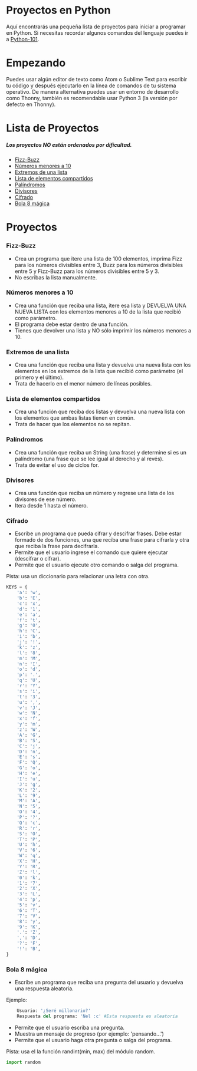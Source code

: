 # Proyectos en Python
Aquí encontrarás una pequeña lista de proyectos para iniciar a programar en Python.
Si necesitas recordar algunos comandos del lenguaje puedes ir a [Python-101](https://github.com/ivnxyz/python-101).

# Empezando
Puedes usar algún editor de texto como Atom o Sublime Text para escribir tu código y después ejecutarlo en la línea de comandos de tu sistema operativo. De manera alternativa puedes usar un entorno de desarrollo como Thonny, también es recomendable usar Python 3 (la versión por defecto en Thonny).

# Lista de Proyectos
##### Los proyectos NO están ordenados por dificultad.
* [Fizz-Buzz](#fizz-buzz)
* [Números menores a 10](#números-menores-a-10)
* [Extremos de una lista](#extremos-de-una-lista)
* [Lista de elementos compartidos](#lista-de-elementos-compartidos)
* [Palíndromos](#palíndromos)
* [Divisores](#divisores)
* [Cifrado](#cifrado)
* [Bola 8 mágica](#bola-8-mágica)

# Proyectos
### Fizz-Buzz
- Crea un programa que itere una lista de 100 elementos, imprima Fizz para los números divisibles entre 3, Buzz para los números divisibles entre 5 y Fizz-Buzz para los números divisibles entre 5 y 3.
- No escribas la lista manualmente.
### Números menores a 10
- Crea una función que reciba una lista, itere esa lista y DEVUELVA UNA NUEVA LISTA con los elementos menores a 10 de la lista que recibió como parámetro.
- El programa debe estar dentro de una función.
- Tienes que devolver una lista y NO sólo imprimir los números menores a 10.
### Extremos de una lista
- Crea una función que reciba una lista y devuelva una nueva lista con los elementos en los extremos de la lista que recibió como parámetro (el primero y el último).
- Trata de hacerlo en el menor número de líneas posibles.
### Lista de elementos compartidos
- Crea una función que reciba dos listas y devuelva una nueva lista con los elementos que ambas listas tienen en común.
- Trata de hacer que los elementos no se repitan.
### Palíndromos
- Crea una función que reciba un String (una frase) y determine si es un palíndromo (una frase que se lee igual al derecho y al revés).
- Trata de evitar el uso de ciclos for.
### Divisores
- Crea una función que reciba un número y regrese una lista de los divisores de ese número.
- Itera desde 1 hasta el número.
### Cifrado
- Escribe un programa que pueda cifrar y descifrar frases. Debe estar formado de dos funciones, una que reciba una frase para cifrarla y otra que reciba la frase para decifrarla.
- Permite que el usuario ingrese el comando que quiere ejecutar (descifrar o cifrar).
- Permite que el usuario ejecute otro comando o salga del programa.

Pista: usa un diccionario para relacionar una letra con otra.
```python
KEYS = {
    'a': 'w',
    'b': 'E',
    'c': 'x',
    'd': '1',
    'e': 'a',
    'f': 't',
    'g': '0',
    'h': 'C',
    'i': 'b',
    'j': '!',
    'k': 'z',
    'l': '8',
    'm': 'M',
    'n': 'I',
    'o': 'd',
    'p': '.',
    'q': 'U',
    'r': 'Y',
    's': 'i',
    't': '3',
    'u': ',',
    'v': 'J',
    'w': 'N',
    'x': 'f',
    'y': 'm',
    'z': 'W',
    'A': 'G',
    'B': 'S',
    'C': 'j',
    'D': 'n',
    'E': 's',
    'F': 'Q',
    'G': 'o',
    'H': 'e',
    'I': 'u',
    'J': 'g',
    'K': '2',
    'L': '9',
    'M': 'A',
    'N': '5',
    'O': '4',
    'P': '?',
    'Q': 'c',
    'R': 'r',
    'S': 'O',
    'T': 'P',
    'U': 'h',
    'V': '6',
    'W': 'q',
    'X': 'H',
    'Y': 'R',
    'Z': 'l',
    '0': 'k',
    '1': '7',
    '2': 'X',
    '3': 'L',
    '4': 'p',
    '5': 'v',
    '6': 'T',
    '7': 'V',
    '8': 'y',
    '9': 'K',
    '.': 'Z',
    ',': 'D',
    '?': 'F',
    '!': 'B',
}
```
### Bola 8 mágica
- Escribe un programa que reciba una pregunta del usuario y devuelva una respuesta aleatoria.

Ejemplo:
```python
    Usuario: '¿Seré millonario?'
    Respuesta del programa: 'Nel :c' #Esta respuesta es aleatoria
```

- Permite que el usuario escriba una pregunta.
- Muestra un mensaje de progreso (por ejemplo: 'pensando...')
- Permite que el usuario haga otra pregunta o salga del programa.

Pista: usa el la función randint(min, max) del módulo random.
```python
import random
```